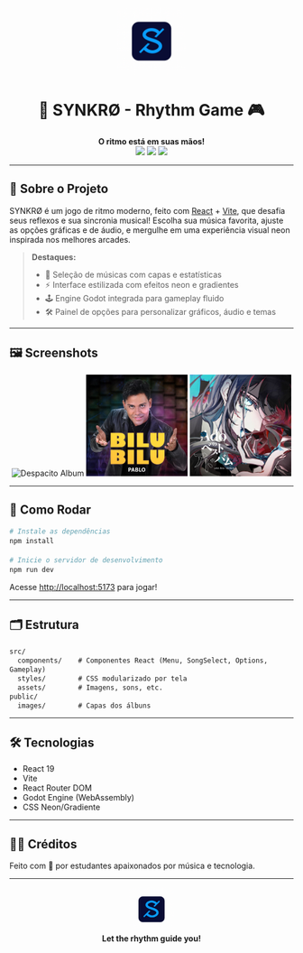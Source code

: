 <div align="center">
  <img src="public/synkro-logo.png" alt="SYNKRØ Logo" width="120"/>
  <h1>🎵 SYNKRØ - Rhythm Game 🎮</h1>
  <p>
    <b>O ritmo está em suas mãos!</b><br>
    <img src="https://img.shields.io/badge/React-19.1.1-blue?logo=react" />
    <img src="https://img.shields.io/badge/Vite-7.1.2-purple?logo=vite" />
    <img src="https://img.shields.io/badge/Godot-Engine-0b1020?logo=godot-engine" />
  </p>
</div>

---

## 📖 Sobre o Projeto

SYNKRØ é um jogo de ritmo moderno, feito com [React](https://react.dev/) + [Vite](https://vitejs.dev/), que desafia seus reflexos e sua sincronia musical! Escolha sua música favorita, ajuste as opções gráficas e de áudio, e mergulhe em uma experiência visual neon inspirada nos melhores arcades.

> **Destaques:**
> - 🎼 Seleção de músicas com capas e estatísticas
> - ⚡ Interface estilizada com efeitos neon e gradientes
> - 🕹️ Engine Godot integrada para gameplay fluido
> - 🛠️ Painel de opções para personalizar gráficos, áudio e temas

---

## 🖼️ Screenshots

<div align="center">
  <img src="public/images/Despacito-album.jpg" alt="Despacito Album" width="180"/>
  <img src="public/images/BiluBilu-album.jpg" alt="Bilu Bilu Album" width="180"/>
  <img src="public/images/CrimeAndPunishment-album.jpg" alt="Crime and Punishment Album" width="180"/>
</div>

---

## 🚀 Como Rodar

```sh
# Instale as dependências
npm install

# Inicie o servidor de desenvolvimento
npm run dev
```

Acesse [http://localhost:5173](http://localhost:5173) para jogar!

---

## 🗂️ Estrutura

```
src/
  components/    # Componentes React (Menu, SongSelect, Options, Gameplay)
  styles/        # CSS modularizado por tela
  assets/        # Imagens, sons, etc.
public/
  images/        # Capas dos álbuns
```

---

## 🛠️ Tecnologias

- React 19
- Vite
- React Router DOM
- Godot Engine (WebAssembly)
- CSS Neon/Gradiente

---

## 👨‍🎤 Créditos

Feito com 💙 por estudantes apaixonados por música e tecnologia.

---

<div align="center">
  <img src="public/synkro-logo.png" alt="SYNKRØ Logo" width="80"/>
  <br>
  <b>Let the rhythm guide you!</b>
</div>
